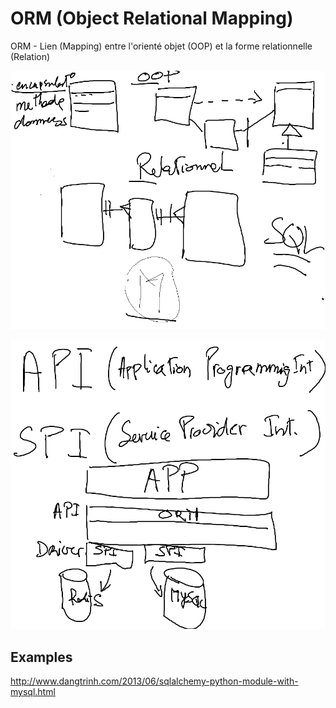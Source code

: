 # ORM (Object Relational Mapping)

ORM - Lien (Mapping) entre l'orienté objet (OOP) et la forme relationnelle (Relation) 

![alt tag](https://github.com/CollegeBoreal/INF1006-16A/blob/master/6.ORM/ORM.png)

![alt tag](https://github.com/CollegeBoreal/INF1006-16A/blob/master/6.ORM/api_spi.png)

## Examples
http://www.dangtrinh.com/2013/06/sqlalchemy-python-module-with-mysql.html
